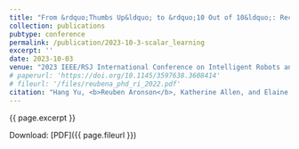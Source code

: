 ```yaml
---
title: "From &rdquo;Thumbs Up&ldquo; to &rdquo;10 Out of 10&ldquo;: Reconsidering Scalar Feedback in Interactive Reinforcement Learning"
collection: publications
pubtype: conference
permalink: /publication/2023-10-3-scalar_learning
excerpt: ''
date: 2023-10-03
venue: "2023 IEEE/RSJ International Conference on Intelligent Robots and Systems (IROS)"
# paperurl: 'https://doi.org/10.1145/3597638.3608414'
# fileurl: '/files/reubena_phd_ri_2022.pdf'
citation: "Hang Yu, <b>Reuben Aronson</b>, Katherine Allen, and Elaine Short. 2023. From &rdquo;Thumbs Up&ldquo; to &rdquo;10 Out of 10&ldquo;: Reconsidering Scalar Feedback in Interactive Reinforcement Learning. 2023 IEEE/RSJ International Conference on Intelligent Robots and Systems (IROS)"
---
```

{{ page.excerpt }}

Download: [PDF]({{ page.fileurl }})
